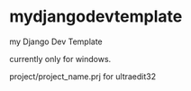 mydjangodevtemplate
===================

my Django Dev Template

currently only for windows.

project/project_name.prj for ultraedit32